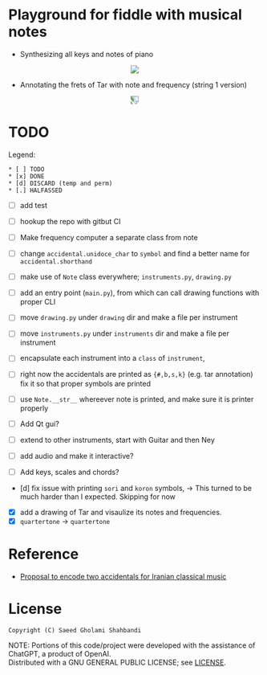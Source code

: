 # Playground for fiddle with musical notes

* Synthesizing all keys and notes of piano
<p align="center">
    <img src="https://github.com/saeedghsh/musical_notes/blob/master/images/pinao_keys_frquencies.png">
</p>

* Annotating the frets of Tar with note and frequency (string 1 version)
<p align="center">
    <img src="https://github.com/saeedghsh/musical_notes/blob/master/images/tar_small_1290x362_string1_annotated.jpg"  style="transform: rotate(90deg);">
</p>


# TODO
Legend:
```
* [ ] TODO
* [x] DONE
* [d] DISCARD (temp and perm)
* [.] HALFASSED
```
* [ ] add test
* [ ] hookup the repo with gitbut CI

* [ ] Make frequency computer a separate class from note

* [ ] change `accidental.unidoce_char` to `symbol` and find a better name for `accidental.shorthand`


* [ ] make use of `Note` class everywhere; `instruments.py`, `drawing.py`
* [ ] add an entry point (`main.py`), from which can call drawing functions with proper CLI
* [ ] move `drawing.py` under `drawing` dir and make a file per instrument
* [ ] move `instruments.py` under `instruments` dir and make a file per instrument
* [ ] encapsulate each instrument into a `class` of `instrument`,
* [ ] right now the accidentals are printed as `{#,b,s,k}` (e.g. tar annotation) fix it so that proper symbols are printed
* [ ] use `Note.__str__` whereever note is printed, and make sure it is printer properly
* [ ] Add Qt gui?
* [ ] extend to other instruments, start with Guitar and then Ney
* [ ] add audio and make it interactive?
* [ ] Add keys, scales and chords?

* [d] fix issue with printing `sori` and `koron` symbols,
        -> This turned to be much harder than I expected. Skipping for now
* [x] add a drawing of Tar and visaulize its notes and frequencies.
* [x] `quartertone` -> `quartertone`

# Reference
* [Proposal to encode two accidentals for Iranian classical music](https://www.unicode.org/L2/L2020/20159-iran-music-symbols.pdf)

# License
```
Copyright (C) Saeed Gholami Shahbandi
```
 
NOTE: Portions of this code/project were developed with the assistance of ChatGPT, a product of OpenAI.  
Distributed with a GNU GENERAL PUBLIC LICENSE; see [LICENSE](https://github.com/saeedghsh/3D_models/blob/master/LICENSE).
